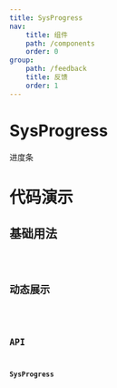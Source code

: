 ```yaml
---
title: SysProgress
nav:
    title: 组件
    path: /components
    order: 0
group:
    path: /feedback
    title: 反馈
    order: 1
---
```


# SysProgress

进度条

# 代码演示

## 基础用法

<code src="./demo/Basic.tsx">

## 动态展示

<code src="./demo/Dynamic.tsx">

## API
### SysProgress
<API src="./SysProgress.tsx" hideTitle></API>



